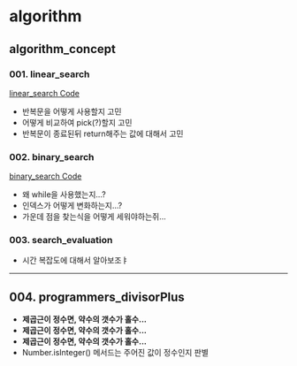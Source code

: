 # algorithm


## algorithm_concept
### 001. linear_search

[linear_search Code](https://github.com/MIINII/algorithm/blob/main/001_linear_search.js)

- 반복문을 어떻게 사용할지 고민
- 어떻게 비교하여 pick(?)할지 고민
- 반복문이 종료된뒤 return해주는 값에 대해서 고민

### 002. binary_search

[binary_search Code](https://github.com/MIINII/algorithm/blob/main/002_binary_search.js)

- 왜 while을 사용했는지...?
- 인덱스가 어떻게 변화하는지...?
- 가운데 점을 찾는식을 어떻게 세워야하는쥐...

### 003. search_evaluation

- 시간 복잡도에 대해서 알아보조ㅑ

---
## 004. programmers_divisorPlus

- **제곱근이 정수면, 약수의 갯수가 홀수...**
- **제곱근이 정수면, 약수의 갯수가 홀수...**
- **제곱근이 정수면, 약수의 갯수가 홀수...**
- Number.isInteger() 메서드는 주어진 값이 정수인지 판별
